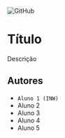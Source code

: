 ![GitHub](https://img.shields.io/github/license/MateusFattori/teste3?style=plastic)
# Título
Descrição
## Autores
- ` Aluno 1 (INW) `
- Aluno 2
- Aluno 3
- Aluno 4
- Aluno 5
